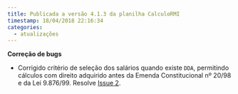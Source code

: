 ```yaml
---
title: Publicada a versão 4.1.3 da planilha CalculoRMI
timestamp: 18/04/2018 22:16:34
categories:
  - atualizações
---
```


**Correção de bugs**
+ Corrigido critério de seleção dos salários quando existe `DDA`, permitindo cálculos com direito adquirido antes da Emenda Constitucional nº 20/98 e da Lei 9.876/99. Resolve [Issue 2](https://github.com/Contadoria/CalculoRMI/issues/2).